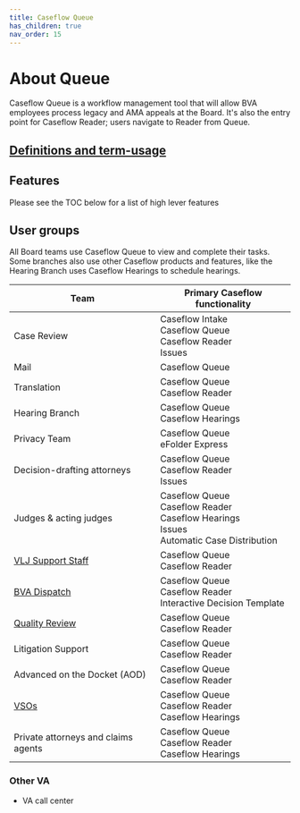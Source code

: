 ```yaml
---
title: Caseflow Queue
has_children: true
nav_order: 15
---
```


# About Queue
Caseflow Queue is a workflow management tool that will allow BVA employees process legacy and AMA appeals at the Board. It's also the entry point for Caseflow Reader; users navigate to Reader from Queue. 

## [Definitions and term-usage](https://github.com/department-of-veterans-affairs/caseflow/wiki/Queue-data-dictionary)

## Features
Please see the TOC below for a list of high lever features

## User groups
All Board teams use Caseflow Queue to view and complete their tasks. Some branches also use other Caseflow products and features, like the Hearing Branch uses Caseflow Hearings to schedule hearings.

Team | Primary Caseflow functionality
---|---
Case Review|Caseflow Intake<br>Caseflow Queue<br>Caseflow Reader<br>Issues
Mail|Caseflow Queue
Translation|Caseflow Queue<br>Caseflow Reader
Hearing Branch|Caseflow Queue<br>Caseflow Hearings
Privacy Team|Caseflow Queue<br>eFolder Express
Decision-drafting attorneys|Caseflow Queue<br>Caseflow Reader<br>Issues
Judges & acting judges |Caseflow Queue<br>Caseflow Reader<br>Caseflow Hearings<br>Issues<br>Automatic Case Distribution
[VLJ Support Staff](https://github.com/department-of-veterans-affairs/caseflow/wiki/VLJ-Support)|Caseflow Queue<br>Caseflow Reader
[BVA Dispatch](https://github.com/department-of-veterans-affairs/caseflow/wiki/BVA-Dispatch)|Caseflow Queue<br>Caseflow Reader<br>Interactive Decision Template
[Quality Review](https://github.com/department-of-veterans-affairs/caseflow/wiki/Quality-Review)|Caseflow Queue<br>Caseflow Reader
Litigation Support | Caseflow Queue<br>Caseflow Reader
Advanced on the Docket (AOD)|Caseflow Queue<br>Caseflow Reader
[VSOs](https://github.com/department-of-veterans-affairs/caseflow/wiki/VSOs)|Caseflow Queue<br>Caseflow Reader<br>Caseflow Hearings
Private attorneys and claims agents |Caseflow Queue<br>Caseflow Reader<br>Caseflow Hearings

### Other VA
- VA call center

